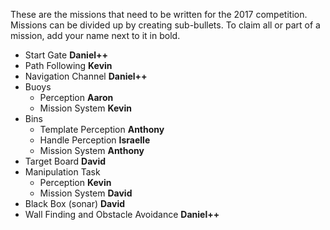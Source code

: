These are the missions that need to be written for the 2017 competition. Missions can be divided up by creating sub-bullets. To claim all or part of a mission, add your name next to it in bold.

* Start Gate **Daniel++**
* Path Following **Kevin**
* Navigation Channel **Daniel++**
* Buoys
    * Perception **Aaron**
    * Mission System **Kevin**
* Bins
    * Template Perception **Anthony**
    * Handle Perception **Israelle**
    * Mission System **Anthony**
* Target Board **David**
* Manipulation Task
    * Perception **Kevin**
    * Mission System **David**
*  Black Box (sonar) **David**
*  Wall Finding and Obstacle Avoidance **Daniel++**